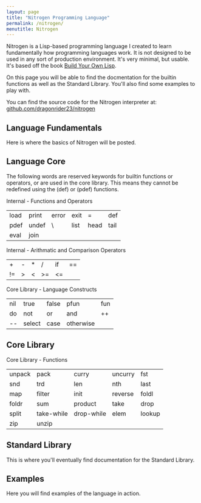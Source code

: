 ```yaml
---
layout: page
title: "Nitrogen Programming Language"
permalink: /nitrogen/
menutitle: Nitrogen
---
```


Nitrogen is a Lisp-based programming language I created to learn fundamentally how programming languages work. It is not designed to be used in any sort of production environment. It's very minimal, but usable. It's based off the book [Build Your Own Lisp](http://www.buildyourownlisp.com/).

On this page you will be able to find the docmentation for the builtin functions as well as the Standard Library. You'll also find some examples to play with.

You can find the source code for the Nitrogen interpreter at: [github.com/dragonrider23/nitrogen](https://github.com/dragonrider23/nitrogen)

Language Fundamentals
---------------------

Here is where the basics of Nitrogen will be posted.


Language Core
-------------

The following words are reserved keywords for builtin functions or operators, or are used in the core library. This means they cannot be redefined using the (def) or (pdef) functions.

Internal - Functions and Operators

<table>
  <tr>
    <td>load</td>
    <td>print</td>
    <td>error</td>
    <td>exit</td>
    <td>=</td>
    <td>def</td>
  </tr>
  <tr>
    <td>pdef</td>
    <td>undef</td>
    <td>\</td>
    <td>list</td>
    <td>head</td>
    <td>tail</td>
  </tr>
  <tr>
    <td>eval</td>
    <td>join</td>
  </tr>
</table>

Internal - Arithmatic and Comparison Operators

<table>
  <tr>
    <td>+</td>
    <td>-</td>
    <td>*</td>
    <td>/</td>
    <td>if</td>
    <td>==</td>
  </tr>
  <tr>
    <td>!=</td>
    <td>&gt;</td>
    <td>&lt;</td>
    <td>&gt;=</td>
    <td>&lt;=</td>
  </tr>
</table>

Core Library - Language Constructs

<table>
  <tr>
    <td>nil</td>
    <td>true</td>
    <td>false</td>
    <td>pfun</td>
    <td>fun</td>
  </tr>
  <tr>
    <td>do</td>
    <td>not</td>
    <td>or</td>
    <td>and</td>
    <td>++</td>
  </tr>
  <tr>
    <td>--</td>
    <td>select</td>
    <td>case</td>
    <td>otherwise</td>
  </tr>
</table>


Core Library
------------

Core Library - Functions

<table>
  <tr>
    <td>unpack</td>
    <td>pack</td>
    <td>curry</td>
    <td>uncurry</td>
    <td>fst</td>
  </tr>
  <tr>
    <td>snd</td>
    <td>trd</td>
    <td>len</td>
    <td>nth</td>
    <td>last</td>
  </tr>
  <tr>
    <td>map</td>
    <td>filter</td>
    <td>init</td>
    <td>reverse</td>
    <td>foldl</td>
  </tr>
  <tr>
    <td>foldr</td>
    <td>sum</td>
    <td>product</td>
    <td>take</td>
    <td>drop</td>
  </tr>
  <tr>
    <td>split</td>
    <td>take-while</td>
    <td>drop-while</td>
    <td>elem</td>
    <td>lookup</td>
  </tr>
  <tr>
    <td>zip</td>
    <td>unzip</td>
  </tr>
</table>


Standard Library
----------------

This is where you'll eventually find documentation for the Standard Library.


Examples
--------

Here you will find examples of the language in action.
